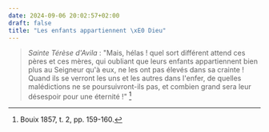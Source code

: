 ```yaml
---
date: 2024-09-06 20:02:57+02:00
draft: false
title: "Les enfants appartiennent \xE0 Dieu"
---
```





> *Sainte Térèse d'Avila* : "Mais, hélas ! quel sort différent attend ces pères et ces mères, qui oubliant que leurs enfants appartiennent bien plus au Seigneur qu'à eux, ne les ont pas élevés dans sa crainte ! Quand ils se verront les uns et les autres dans l'enfer, de quelles malédictions ne se poursuivront-ils pas, et combien grand sera leur désespoir pour une éternité !" [^1]

[^1]: Bouix 1857, t. 2, pp. 159-160.

